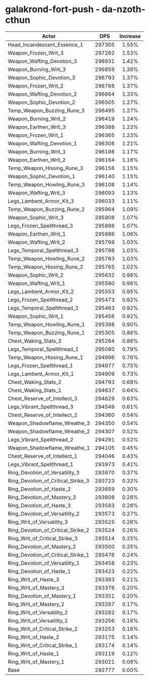 # galakrond-fort-push - da-nzoth-cthun
| Actor | DPS | Increase |
|---|:---:|:---:|
|Head_Incandescent_Essence_1|297305|1.55%|
|Weapon_Frozen_Writ_3|297262|1.53%|
|Weapon_Wafting_Devotion_3|296931|1.42%|
|Weapon_Burning_Writ_3|296859|1.39%|
|Weapon_Sophic_Devotion_3|296793|1.37%|
|Weapon_Frozen_Writ_2|296788|1.37%|
|Weapon_Wafting_Devotion_2|296664|1.33%|
|Weapon_Sophic_Devotion_2|296505|1.27%|
|Temp_Weapon_Buzzing_Rune_3|296495|1.27%|
|Weapon_Burning_Writ_2|296419|1.24%|
|Weapon_Earthen_Writ_3|296388|1.23%|
|Weapon_Frozen_Writ_1|296365|1.23%|
|Weapon_Wafting_Devotion_1|296308|1.21%|
|Weapon_Burning_Writ_1|296198|1.17%|
|Weapon_Earthen_Writ_2|296164|1.16%|
|Temp_Weapon_Hissing_Rune_3|296156|1.15%|
|Weapon_Sophic_Devotion_1|296140|1.15%|
|Temp_Weapon_Howling_Rune_3|296108|1.14%|
|Weapon_Wafting_Writ_3|296093|1.13%|
|Legs_Lambent_Armor_Kit_3|296033|1.11%|
|Temp_Weapon_Buzzing_Rune_2|295964|1.09%|
|Weapon_Sophic_Writ_3|295908|1.07%|
|Legs_Frozen_Spellthread_3|295898|1.07%|
|Weapon_Earthen_Writ_1|295886|1.06%|
|Weapon_Wafting_Writ_2|295799|1.03%|
|Legs_Temporal_Spellthread_3|295798|1.03%|
|Temp_Weapon_Howling_Rune_2|295783|1.03%|
|Temp_Weapon_Hissing_Rune_2|295765|1.02%|
|Weapon_Sophic_Writ_2|295632|0.98%|
|Weapon_Wafting_Writ_1|295590|0.96%|
|Legs_Lambent_Armor_Kit_2|295553|0.95%|
|Legs_Frozen_Spellthread_2|295473|0.92%|
|Legs_Temporal_Spellthread_2|295463|0.92%|
|Weapon_Sophic_Writ_1|295456|0.92%|
|Temp_Weapon_Howling_Rune_1|295398|0.90%|
|Temp_Weapon_Buzzing_Rune_1|295305|0.86%|
|Chest_Waking_Stats_3|295284|0.86%|
|Legs_Temporal_Spellthread_1|295080|0.79%|
|Temp_Weapon_Hissing_Rune_1|294996|0.76%|
|Legs_Frozen_Spellthread_1|294977|0.75%|
|Legs_Lambent_Armor_Kit_1|294909|0.73%|
|Chest_Waking_Stats_2|294793|0.69%|
|Chest_Waking_Stats_1|294637|0.64%|
|Chest_Reserve_of_Intellect_3|294629|0.63%|
|Legs_Vibrant_Spellthread_3|294549|0.61%|
|Chest_Reserve_of_Intellect_2|294360|0.54%|
|Weapon_Shadowflame_Wreathe_3|294350|0.54%|
|Weapon_Shadowflame_Wreathe_2|294307|0.52%|
|Legs_Vibrant_Spellthread_2|294291|0.52%|
|Weapon_Shadowflame_Wreathe_1|294105|0.45%|
|Chest_Reserve_of_Intellect_1|294046|0.43%|
|Legs_Vibrant_Spellthread_1|293973|0.41%|
|Ring_Devotion_of_Versatility_3|293870|0.37%|
|Ring_Devotion_of_Critical_Strike_3|293723|0.32%|
|Ring_Devotion_of_Haste_2|293659|0.30%|
|Ring_Devotion_of_Mastery_3|293608|0.28%|
|Ring_Devotion_of_Haste_3|293593|0.28%|
|Ring_Devotion_of_Versatility_2|293573|0.27%|
|Ring_Writ_of_Versatility_3|293525|0.26%|
|Ring_Devotion_of_Critical_Strike_2|293524|0.26%|
|Ring_Writ_of_Critical_Strike_3|293514|0.25%|
|Ring_Devotion_of_Mastery_2|293500|0.25%|
|Ring_Devotion_of_Critical_Strike_1|293476|0.24%|
|Ring_Devotion_of_Versatility_1|293458|0.23%|
|Ring_Devotion_of_Haste_1|293423|0.22%|
|Ring_Writ_of_Haste_3|293393|0.21%|
|Ring_Writ_of_Mastery_3|293376|0.20%|
|Ring_Devotion_of_Mastery_1|293351|0.20%|
|Ring_Writ_of_Mastery_2|293287|0.17%|
|Ring_Writ_of_Versatility_2|293282|0.17%|
|Ring_Writ_of_Versatility_1|293256|0.16%|
|Ring_Writ_of_Critical_Strike_2|293253|0.16%|
|Ring_Writ_of_Haste_2|293175|0.14%|
|Ring_Writ_of_Critical_Strike_1|293174|0.14%|
|Ring_Writ_of_Haste_1|293119|0.12%|
|Ring_Writ_of_Mastery_1|293021|0.08%|
|Base|292777|0.00%|
